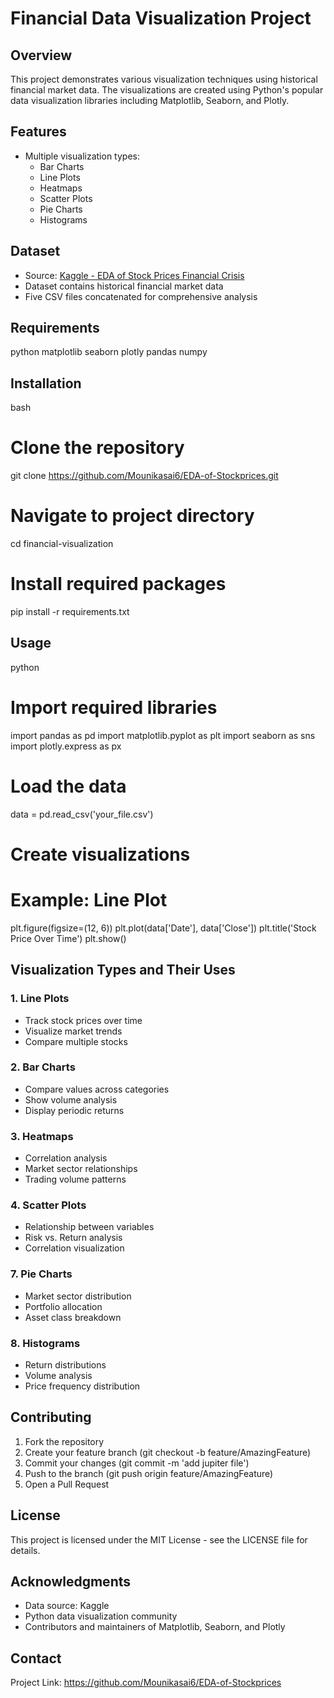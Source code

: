 # Financial Data Visualization Project

## Overview
This project demonstrates various visualization techniques using historical financial market data. The visualizations are created using Python's popular data visualization libraries including Matplotlib, Seaborn, and Plotly.

## Features
- Multiple visualization types:
  - Bar Charts
  - Line Plots
  - Heatmaps
  - Scatter Plots
  - Pie Charts
  - Histograms

## Dataset
- Source: [Kaggle - EDA of Stock Prices Financial Crisis](https://www.kaggle.com/code/tomasmantero/eda-of-stock-prices-financial-crisis/input)
- Dataset contains historical financial market data
- Five CSV files concatenated for comprehensive analysis

## Requirements
python
matplotlib
seaborn
plotly
pandas
numpy


## Installation
bash
# Clone the repository
git clone https://github.com/Mounikasai6/EDA-of-Stockprices.git

# Navigate to project directory
cd financial-visualization

# Install required packages
pip install -r requirements.txt


## Usage
python
# Import required libraries
import pandas as pd
import matplotlib.pyplot as plt
import seaborn as sns
import plotly.express as px

# Load the data
data = pd.read_csv('your_file.csv')

# Create visualizations
# Example: Line Plot
plt.figure(figsize=(12, 6))
plt.plot(data['Date'], data['Close'])
plt.title('Stock Price Over Time')
plt.show()


## Visualization Types and Their Uses

### 1. Line Plots
- Track stock prices over time
- Visualize market trends
- Compare multiple stocks

### 2. Bar Charts
- Compare values across categories
- Show volume analysis
- Display periodic returns

### 3. Heatmaps
- Correlation analysis
- Market sector relationships
- Trading volume patterns

### 4. Scatter Plots
- Relationship between variables
- Risk vs. Return analysis
- Correlation visualization


### 7. Pie Charts
- Market sector distribution
- Portfolio allocation
- Asset class breakdown

### 8. Histograms
- Return distributions
- Volume analysis
- Price frequency distribution

## Contributing
1. Fork the repository
2. Create your feature branch (git checkout -b feature/AmazingFeature)
3. Commit your changes (git commit -m 'add jupiter file')
4. Push to the branch (git push origin feature/AmazingFeature)
5. Open a Pull Request

## License
This project is licensed under the MIT License - see the LICENSE file for details.

## Acknowledgments
- Data source: Kaggle
- Python data visualization community
- Contributors and maintainers of Matplotlib, Seaborn, and Plotly

## Contact
Project Link: https://github.com/Mounikasai6/EDA-of-Stockprices
